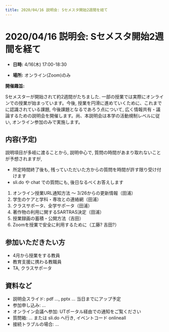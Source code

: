 ```yaml
---
title: 2020/04/16 説明会: Sセメスタ開始2週間を経て
---
```


# 2020/04/16  説明会: Sセメスタ開始2週間を経て

* **日時:** 4/16(木) 17:00-18:30 

* **場所:** オンライン(Zoom)のみ

**開催趣旨:**

Sセメスターが開始されて約2週間がたちました. 一部の授業では実際にオンラインでの授業が始まっています。今後, 授業を円滑に進めていくために、これまでに認識されている課題, 今後課題となるであろう点について, 広く情報共有・議論するための説明会を開催します。尚、本説明会は本学の活動規制レベルに従い, オンライン参加のみで実施します。

## 内容(予定)

説明項目が多岐に渡ることから, 説明中心で, 質問の時間があまり取れないことが予想されますが,
  * 所定時間終了後も, 残っていただいた方からの質問を時間が許す限り受け付けます
  * sli.do や chat での質問にも, 後日なるべくお答えします

1. オンライン授業URL通知方法 ～ 3/26からの更新情報（田浦） 
1. 学生のケアと学科・専攻との連絡網（田浦）
1. クラスサポータ、全学サポータ（田浦）
1. 著作物の利用に関するSARTRAS決定（田浦）
1. 授業録画の蓄積・公開方法（吉田）
1. Zoomを授業で安全に利用するために（工藤? 吉田?）

## 参加いただきたい方
* 4月から授業をする教員
* 教育支援に携わる教職員
* TA, クラスサポータ

## 資料など

* 説明会スライド: pdf ..., pptx ... 当日までにアップ予定
* 参加申し込み: ...
* オンライン会議へ参加: UTポータル経由での通知をご覧ください
* 質問箱: ... または sli.do へ行き, イベントコード onlineall
* 接続トラブルの場合: ...
